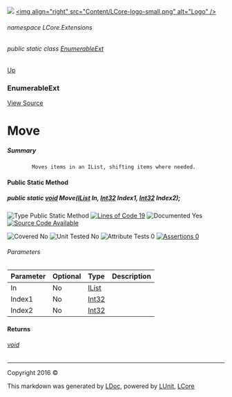 ![](Content/LCore-banner-small.png "")
[&lt;img align=&quot;right&quot; src=&quot;Content/LCore-logo-small.png&quot; alt=&quot;Logo&quot; /&gt;](../README.md)

###### namespace LCore.Extensions

###### public static class [EnumerableExt](docs/EnumerableExt.md)
[Up](docs/EnumerableExt.md)

### EnumerableExt
[View Source](Extensions/Reference%20Types/EnumerableExt.cs)

# Move

##### Summary

            Moves items in an IList, shifting items where needed.
            

#### Public Static Method

##### public static <a href="https://msdn.microsoft.com/en-us/library/system.void.aspx" alt="">void</a> Move(<a href="https://msdn.microsoft.com/en-us/library/system.collections.ilist.aspx" alt="">IList</a> In, <a href="https://msdn.microsoft.com/en-us/library/system.int32.aspx" alt="">Int32</a> Index1, <a href="https://msdn.microsoft.com/en-us/library/system.int32.aspx" alt="">Int32</a> Index2);

![Type Public Static Method](http://b.repl.ca/v1/Type-Public%20Static%20Method-blue.png "") [![Lines of Code 19](http://b.repl.ca/v1/Lines%20of%20Code-19-blue.png "")](Extensions/Reference%20Types/EnumerableExt.cs#L2290)    ![Documented Yes](http://b.repl.ca/v1/Documented-Yes-brightgreen.png "") [![Source Code Available](http://b.repl.ca/v1/Source%20Code-Available-brightgreen.png "")](Extensions/Reference%20Types/EnumerableExt.cs#L2290)

![Covered No](http://b.repl.ca/v1/Covered-No-red.png "") ![Unit Tested No](http://b.repl.ca/v1/Unit%20Tested-No-lightgrey.png "") ![Attribute Tests 0](http://b.repl.ca/v1/Attribute%20Tests-0-lightgrey.png "") [![Assertions 0](http://b.repl.ca/v1/Assertions-0-lightgrey.png "")](Extensions/Reference%20Types/EnumerableExt.cs)

###### Parameters

Parameter | Optional | Type | Description
:---  | :---  | :---  | :--- 
In | No | [IList](https://msdn.microsoft.com/en-us/library/system.collections.ilist.aspx) | 
Index1 | No | [Int32](https://msdn.microsoft.com/en-us/library/system.int32.aspx) | 
Index2 | No | [Int32](https://msdn.microsoft.com/en-us/library/system.int32.aspx) | 


#### Returns

###### [void](https://msdn.microsoft.com/en-us/library/system.void.aspx)



---

Copyright 2016 &copy; [](../README.md) [](../TableOfContents.md)

This markdown was generated by [LDoc](https://github.com/CodeSingularity/LDoc), powered by [LUnit](https://github.com/CodeSingularity/LUnit), [LCore](https://github.com/CodeSingularity/LCore)
